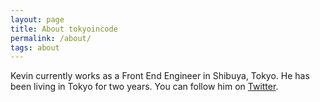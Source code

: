 ```yaml
---
layout: page
title: About tokyoincode
permalink: /about/
tags: about
---
```


Kevin currently works as a Front End Engineer in Shibuya, Tokyo. He has been
living in Tokyo for two years. You can follow him on [Twitter](https://twitter.com/tokyoincode).

